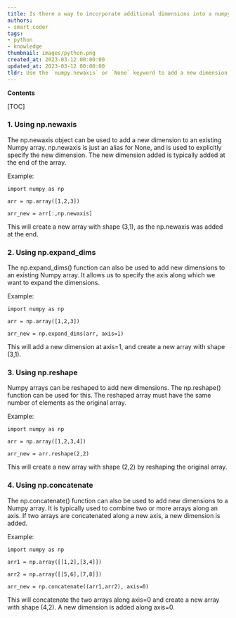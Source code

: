 ```yaml
---
title: Is there a way to incorporate additional dimensions into a numpy array?
authors:
- smart_coder
tags:
- python
- knowledge
thumbnail: images/python.png
created_at: 2023-03-12 00:00:00
updated_at: 2023-03-12 00:00:00
tldr: Use the `numpy.newaxis` or `None` keyword to add a new dimension to a Numpy array.
---
```


**Contents**

[TOC]

### 1. Using np.newaxis

The np.newaxis object can be used to add a new dimension to an existing Numpy array. np.newaxis is just an alias for None, and is used to explicitly specify the new dimension. The new dimension added is typically added at the end of the array. 

Example:

`import numpy as np`

`arr = np.array([1,2,3])`

`arr_new = arr[:,np.newaxis]`

This will create a new array with shape (3,1), as the np.newaxis was added at the end.

### 2. Using np.expand_dims

The np.expand_dims() function can also be used to add new dimensions to an existing Numpy array. It allows us to specify the axis along which we want to expand the dimensions. 

Example:

`import numpy as np`

`arr = np.array([1,2,3])`

`arr_new = np.expand_dims(arr, axis=1)`

This will add a new dimension at axis=1, and create a new array with shape (3,1).

### 3. Using np.reshape

Numpy arrays can be reshaped to add new dimensions. The np.reshape() function can be used for this. The reshaped array must have the same number of elements as the original array. 

Example:

`import numpy as np`

`arr = np.array([1,2,3,4])`

`arr_new = arr.reshape(2,2)`

This will create a new array with shape (2,2) by reshaping the original array. 

### 4. Using np.concatenate

The np.concatenate() function can also be used to add new dimensions to a Numpy array. It is typically used to combine two or more arrays along an axis. If two arrays are concatenated along a new axis, a new dimension is added. 

Example:

`import numpy as np`

`arr1 = np.array([[1,2],[3,4]])`

`arr2 = np.array([[5,6],[7,8]])`

`arr_new = np.concatenate((arr1,arr2), axis=0)`

This will concatenate the two arrays along axis=0 and create a new array with shape (4,2). A new dimension is added along axis=0.
